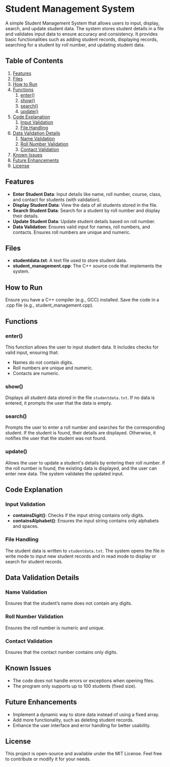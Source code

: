 # Student Management System

A simple Student Management System that allows users to input, display, search, and update student data. The system stores student details in a file and validates input data to ensure accuracy and consistency. It provides basic functionalities such as adding student records, displaying records, searching for a student by roll number, and updating student data.

## Table of Contents
1. [Features](#features)
2. [Files](#files)
3. [How to Run](#how-to-run)
4. [Functions](#functions)
    1. [enter()](#enter)
    2. [show()](#show)
    3. [search()](#search)
    4. [update()](#update)
5. [Code Explanation](#code-explanation)
    1. [Input Validation](#input-validation)
    2. [File Handling](#file-handling)
6. [Data Validation Details](#data-validation-details)
    1. [Name Validation](#name-validation)
    2. [Roll Number Validation](#roll-number-validation)
    3. [Contact Validation](#contact-validation)
7. [Known Issues](#known-issues)
8. [Future Enhancements](#future-enhancements)
9. [License](#license)

## Features
- **Enter Student Data**: Input details like name, roll number, course, class, and contact for students (with validation).
- **Display Student Data**: View the data of all students stored in the file.
- **Search Student Data**: Search for a student by roll number and display their details.
- **Update Student Data**: Update student details based on roll number.
- **Data Validation**: Ensures valid input for names, roll numbers, and contacts. Ensures roll numbers are unique and numeric.

## Files
- **studentdata.txt**: A text file used to store student data.
- **student_management.cpp**: The C++ source code that implements the system.

## How to Run
Ensure you have a C++ compiler (e.g., GCC) installed.
Save the code in a .cpp file (e.g., student_management.cpp).

## Functions

### enter()
This function allows the user to input student data. It includes checks for valid input, ensuring that:
- Names do not contain digits.
- Roll numbers are unique and numeric.
- Contacts are numeric.

### show()
Displays all student data stored in the file `studentdata.txt`. If no data is entered, it prompts the user that the data is empty.

### search()
Prompts the user to enter a roll number and searches for the corresponding student. If the student is found, their details are displayed. Otherwise, it notifies the user that the student was not found.

### update()
Allows the user to update a student's details by entering their roll number. If the roll number is found, the existing data is displayed, and the user can enter new data. The system validates the updated input.

## Code Explanation

### Input Validation
- **containsDigit()**: Checks if the input string contains only digits.
- **containsAlphabet()**: Ensures the input string contains only alphabets and spaces.

### File Handling
The student data is written to `studentdata.txt`. The system opens the file in write mode to input new student records and in read mode to display or search for student records.

## Data Validation Details

### Name Validation
Ensures that the student’s name does not contain any digits.

### Roll Number Validation
Ensures the roll number is numeric and unique.

### Contact Validation
Ensures that the contact number contains only digits.

## Known Issues
- The code does not handle errors or exceptions when opening files.
- The program only supports up to 100 students (fixed size).

## Future Enhancements
- Implement a dynamic way to store data instead of using a fixed array.
- Add more functionality, such as deleting student records.
- Enhance the user interface and error handling for better usability.

## License
This project is open-source and available under the MIT License. Feel free to contribute or modify it for your needs.
